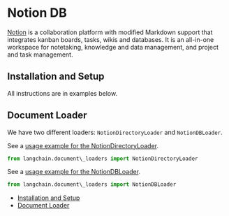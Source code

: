 # Notion DB

[Notion](https://www.notion.so/) is a collaboration platform with modified Markdown support that integrates kanban
boards, tasks, wikis and databases. It is an all-in-one workspace for notetaking, knowledge and data management,
and project and task management.

## Installation and Setup[​](#installation-and-setup "Direct link to Installation and Setup")

All instructions are in examples below.

## Document Loader[​](#document-loader "Direct link to Document Loader")

We have two different loaders: `NotionDirectoryLoader` and `NotionDBLoader`.

See a [usage example for the NotionDirectoryLoader](/docs/integrations/document_loaders/notion.html).

```python
from langchain.document\_loaders import NotionDirectoryLoader  

```

See a [usage example for the NotionDBLoader](/docs/integrations/document_loaders/notiondb.html).

```python
from langchain.document\_loaders import NotionDBLoader  

```

- [Installation and Setup](#installation-and-setup)
- [Document Loader](#document-loader)
